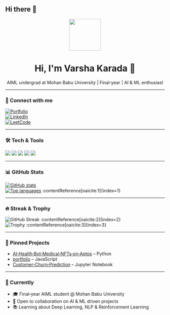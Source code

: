## Hi there 👋

<!--
**VARSHA-442/VARSHA-442** is a ✨ _special_ ✨ repository because its `README.md` (this file) appears on your GitHub profile.

Here are some ideas to get you started:

- 🔭 I’m currently working on ...
- 🌱 I’m currently learning ...
- 👯 I’m looking to collaborate on ...
- 🤔 I’m looking for help with ...
- 💬 Ask me about ...
- 📫 How to reach me: ...
- 😄 Pronouns: ...
- ⚡ Fun fact: ...
-->
<!-- HEADER -->
<div align="center">
  <img src="https://media.giphy.com/media/M9gbBd9nbDrOTu1Mqx/giphy.gif" width="100"/>
  <h1>Hi, I'm Varsha Karada 👋</h1>
  <p>AIML undergrad at Mohan Babu University | Final‑year | AI & ML enthusiast</p>
</div>

---

### 🔗 Connect with me
[![Portfolio](https://img.shields.io/badge/Portfolio-Visit-blue?style=for-the-badge)](https://portfolio-mgvm.vercel.app/)  
[![LinkedIn](https://img.shields.io/badge/LinkedIn-Connect-blue?logo=linkedin&style=for-the-badge)](www.linkedin.com/in/varsha-karada)  
[![LeetCode](https://img.shields.io/badge/LeetCode-Practice-orange?logo=leetcode&style=for-the-badge)](https://leetcode.com/u/KPavani9/)

---

### 🛠 Tech & Tools

<img src="https://img.shields.io/badge/Python-3776AB?logo=python&style=flat" /> 
<img src="https://img.shields.io/badge/Jupyter‑Notebook-F37626?logo=jupyter&style=flat" /> 
<img src="https://img.shields.io/badge/JavaScript-F7DF1E?logo=javascript&style=flat" /> 
<img src="https://img.shields.io/badge/HTML-HTML5-E34F26?logo=html5&style=flat" /> 
<img src="https://img.shields.io/badge/CSS-CSS3-1572B6?logo=css3&style=flat" />

---

### 📊 GitHub Stats  
[![GitHub stats](https://github-readme-stats.vercel.app/api?username=Venu-16&show_icons=true&theme=radical)](https://github.com/anuraghazra/github-readme-stats)  
[![Top languages](https://github-readme-stats.vercel.app/api/top-langs/?username=Venu-16&layout=compact&theme=radical)](https://github.com/anuraghazra/github-readme-stats) :contentReference[oaicite:1]{index=1}

---

### 🔥 Streak & Trophy  
![GitHub Streak](https://github-readme-streak-stats.herokuapp.com/?user=VARSHA-442&theme=radical) :contentReference[oaicite:2]{index=2}  
![Trophy](https://github-profile-trophy.vercel.app/?username=VARSHA-442&theme=onedark) :contentReference[oaicite:3]{index=3}

---

### 📌 Pinned Projects
- [AI‑Health‑Bot‑Medical‑NFTs‑on‑Aptos](https://github.com/Venu-16/AI-Health-Bot-Medical-NFTs-on-Aptos) – Python
- [portfolio](https://github.com/VARSHA-442/portfolio) – JavaScript
- [Customer‑Churn‑Prediction](https://github.com/VARSHA-442/Churn) – Jupyter Notebook

---

### 🎯 Currently
- 🎓 Final‑year AIML student @ Mohan Babu University  
- 🚀 Open to collaboration on AI & ML driven projects  
- 📚 Learning about Deep Learning, NLP & Reinforcement Learning
